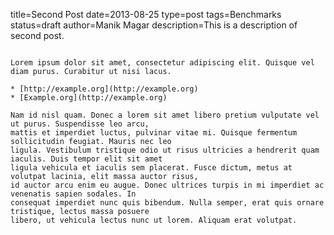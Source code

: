 title=Second Post
date=2013-08-25
type=post
tags=Benchmarks
status=draft
author=Manik Magar
description=This is a description of second post.                  
~~~~~~

Lorem ipsum dolor sit amet, consectetur adipiscing elit. Quisque vel diam purus. Curabitur ut nisi lacus.

* [http://example.org](http://example.org)
* [Example.org](http://example.org)

Nam id nisl quam. Donec a lorem sit amet libero pretium vulputate vel ut purus. Suspendisse leo arcu,
mattis et imperdiet luctus, pulvinar vitae mi. Quisque fermentum sollicitudin feugiat. Mauris nec leo
ligula. Vestibulum tristique odio ut risus ultricies a hendrerit quam iaculis. Duis tempor elit sit amet
ligula vehicula et iaculis sem placerat. Fusce dictum, metus at volutpat lacinia, elit massa auctor risus,
id auctor arcu enim eu augue. Donec ultrices turpis in mi imperdiet ac venenatis sapien sodales. In
consequat imperdiet nunc quis bibendum. Nulla semper, erat quis ornare tristique, lectus massa posuere
libero, ut vehicula lectus nunc ut lorem. Aliquam erat volutpat.
